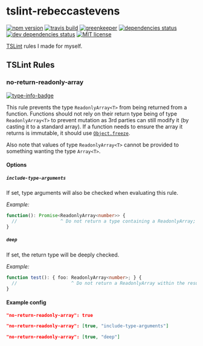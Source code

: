 # tslint-rebeccastevens

[![npm version][version-badge]][version-url]
[![travis build][travis-badge]][travis-url]
[![greenkeeper][greenkeeper-badge]][greenkeeper-url]
[![dependencies status][david-badge]][david-url]
[![dev dependencies status][david-dev-badge]][david-dev-url]
[![MIT license][license-badge]][license-url]

[TSLint](https://palantir.github.io/tslint/) rules I made for myself.

## TSLint Rules

### no-return-readonly-array

[![type-info-badge]][type-info-url]

This rule prevents the type `ReadonlyArray<T>` from being returned from a function. Functions should not rely on their return type being of type `ReadonlyArray<T>` to prevent mutation as 3rd parties can still modify it (by casting it to a standard array). If a function needs to ensure the array it returns is immutable, it should use [`Object.freeze`](https://developer.mozilla.org/en-US/docs/Web/JavaScript/Reference/Global_Objects/Object/freeze).

Also note that values of type `ReadonlyArray<T>` cannot be provided to something wanting the type `Array<T>`.

#### Options

##### `include-type-arguments`

If set, type arguments will also be checked when evaluating this rule.

*Example:*

```ts
function(): Promise<ReadonlyArray<number>> {
  //                ^ Do not return a type containing a ReadonlyArray; use an Array instead.
}
```

##### `deep`

If set, the return type will be deeply checked.

*Example:*

```ts
function test(): { foo: ReadonlyArray<number>; } {
  //                    ^ Do not return a ReadonlyArray within the result; use an Array instead.
}
```

#### Example config

```json
"no-return-readonly-array": true
```

```json
"no-return-readonly-array": [true, "include-type-arguments"]
```

```json
"no-return-readonly-array": [true, "deep"]
```

[version-badge]: https://img.shields.io/npm/v/@rebeccastevens/tslint-rebeccastevens.svg?logo=npm&style=flat-square
[version-url]: https://www.npmjs.com/package/@rebeccastevens/tslint-rebeccastevens
[travis-badge]: https://img.shields.io/travis/com/RebeccaStevens/tslint-rebeccastevens/master.svg?logo=travis&style=flat-square
[travis-url]: https://travis-ci.com/RebeccaStevens/tslint-rebeccastevens
[greenkeeper-badge]: https://badges.greenkeeper.io/greenkeeperio/greenkeeper.svg?style=flat-square
[greenkeeper-url]: https://greenkeeper.io/
[david-badge]: https://img.shields.io/david/RebeccaStevens/tslint-rebeccastevens.svg?logo=david&style=flat-square
[david-url]: https://david-dm.org/RebeccaStevens/tslint-rebeccastevens
[david-dev-badge]: https://img.shields.io/david/dev/RebeccaStevens/tslint-rebeccastevens.svg?logo=david&style=flat-square
[david-dev-url]: https://david-dm.org/RebeccaStevens/tslint-rebeccastevens?type=dev
[license-badge]: https://img.shields.io/github/license/RebeccaStevens/tslint-rebeccastevens.svg?style=flat-square
[license-url]: https://opensource.org/licenses/MIT

[has-fixer-badge]: https://img.shields.io/badge/has_fixer-yes-388e3c.svg?style=flat-square
[type-info-badge]: https://img.shields.io/badge/type_info-requried-d51313.svg?style=flat-square
[type-info-url]: https://palantir.github.io/tslint/usage/type-checking
